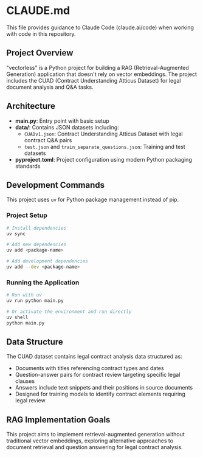 # CLAUDE.md

This file provides guidance to Claude Code (claude.ai/code) when working with code in this repository.

## Project Overview

"vectorless" is a Python project for building a RAG (Retrieval-Augmented Generation) application that doesn't rely on vector embeddings. The project includes the CUAD (Contract Understanding Atticus Dataset) for legal document analysis and Q&A tasks.

## Architecture

- **main.py**: Entry point with basic setup
- **data/**: Contains JSON datasets including:
  - `CUADv1.json`: Contract Understanding Atticus Dataset with legal contract Q&A pairs
  - `test.json` and `train_separate_questions.json`: Training and test datasets
- **pyproject.toml**: Project configuration using modern Python packaging standards

## Development Commands

This project uses `uv` for Python package management instead of pip.

### Project Setup
```bash
# Install dependencies
uv sync

# Add new dependencies
uv add <package-name>

# Add development dependencies
uv add --dev <package-name>
```

### Running the Application
```bash
# Run with uv
uv run python main.py

# Or activate the environment and run directly
uv shell
python main.py
```

## Data Structure

The CUAD dataset contains legal contract analysis data structured as:
- Documents with titles referencing contract types and dates
- Question-answer pairs for contract review targeting specific legal clauses
- Answers include text snippets and their positions in source documents
- Designed for training models to identify contract elements requiring legal review

## RAG Implementation Goals

This project aims to implement retrieval-augmented generation without traditional vector embeddings, exploring alternative approaches to document retrieval and question answering for legal contract analysis.
